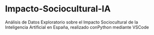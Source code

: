 # Impacto-Sociocultural-IA
Análisis de Datos Exploratorio sobre el Impacto Sociocultural de la Inteligencia Artificial en España, realizado conPython mediante VSCode
